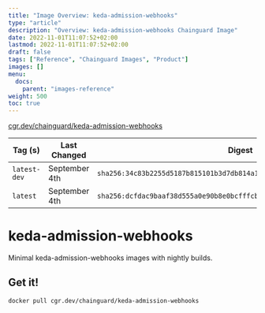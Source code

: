 ```yaml
---
title: "Image Overview: keda-admission-webhooks"
type: "article"
description: "Overview: keda-admission-webhooks Chainguard Image"
date: 2022-11-01T11:07:52+02:00
lastmod: 2022-11-01T11:07:52+02:00
draft: false
tags: ["Reference", "Chainguard Images", "Product"]
images: []
menu:
  docs:
    parent: "images-reference"
weight: 500
toc: true
---
```


[cgr.dev/chainguard/keda-admission-webhooks](https://github.com/chainguard-images/images/tree/main/images/keda-admission-webhooks)

| Tag (s)       | Last Changed  | Digest                                                                    |
|---------------|---------------|---------------------------------------------------------------------------|
|  `latest-dev` | September 4th | `sha256:34c83b2255d5187b815101b3d7db814a16da0c389c4d0cfd8d61968e831c33d2` |
|  `latest`     | September 4th | `sha256:dcfdac9baaf38d555a0e90b8e0bcfffcb6b67c35dd3339a74239f55bc4175753` |

# keda-admission-webhooks

Minimal keda-admission-webhooks images with nightly builds.

## Get it!

```shell
docker pull cgr.dev/chainguard/keda-admission-webhooks
```
